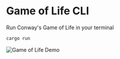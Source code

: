 # Game of Life CLI

Run Conway's Game of Life in your terminal

```bash
cargo run
```

![Game of Life Demo](demo.gif)
